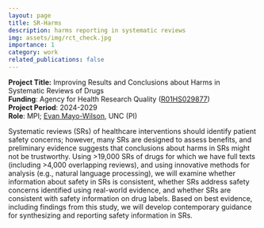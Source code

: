 ```yaml
---
layout: page
title: SR-Harms
description: harms reporting in systematic reviews
img: assets/img/rct_check.jpg
importance: 1
category: work
related_publications: false
---
```


<b>Project Title:</b> Improving Results and Conclusions about Harms in Systematic Reviews of Drugs<br>
<b>Funding</b>: Agency for Health Research Quality (<a href="https://reporter.nih.gov/search/CUrvF8wydEaPadt4gpzU8Q/project-details/11048663">R01HS029877</a>)<br>
<b>Project Period</b>: 2024-2029<br>
<b>Role</b>: MPI; <a href="https://evanmayo-wilson.org">Evan Mayo-Wilson</a>, UNC (PI) <br>

Systematic reviews (SRs) of healthcare interventions should identify patient safety concerns; however, many SRs are designed to assess benefits, and preliminary evidence suggests that conclusions about harms in SRs might not be trustworthy. Using >19,000 SRs of drugs for which we have full texts (including >4,000 overlapping reviews), and using innovative methods for analysis (e.g., natural language processing), we will examine whether information about safety in SRs is consistent, whether SRs address safety concerns identified using real-world evidence, and whether SRs are consistent with safety information on drug labels. Based on best evidence, including findings from this study, we will develop contemporary guidance for synthesizing and reporting safety information in SRs. <br>
